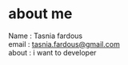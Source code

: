 # about me   
Name : Tasnia fardous   
email : tasnia.fardous@gmail.com   
about : i want to developer   